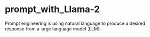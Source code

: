 # prompt_with_Llama-2
Prompt engineering is using natural language to produce a desired response from a large language model (LLM).
